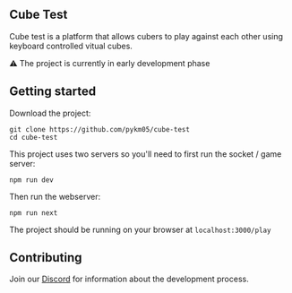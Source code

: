 ## Cube Test

Cube test is a platform that allows cubers to play against each other using keyboard controlled vitual cubes.

⚠️ The project is currently in early development phase

## Getting started

Download the project:

```console
git clone https://github.com/pykm05/cube-test
cd cube-test
```

This project uses two servers so you'll need to first run the socket / game server:

```console
npm run dev
```

Then run the webserver:

```console
npm run next
```

The project should be running on your browser at `localhost:3000/play`

## Contributing

Join our [Discord](https://discord.gg/ZDTMZz7B) for information about the development process.
